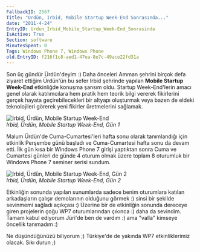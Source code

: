 ```yaml
---
FallbackID: 2567
Title: "Ürdün, Irbid, Mobile Startup Week-End Sonrasında..."
date: "2011-4-24"
EntryID: Urdun_Irbid_Mobile_Startup_Week-End_Sonrasinda
IsActive: True
Section: software
MinutesSpent: 0
Tags: Windows Phone 7, Windows Phone
old.EntryID: f216f1c8-aed1-47ea-8e7c-49ace22fd31a
---
```

Son üç gündür Ürdün'deyim :) Daha önceleri Amman şehrini birçok defa
ziyaret ettiğim Ürdün'ün bu sefer Irbid şehrinde yapılan **Mobile
Startup Week-End** etkinliğde konuşma şansım oldu. Startup
Week-End'lerin amacı genel olarak katılımcılara hem pratik hem teorik
bilgi vererek fikirlerini gerçek hayata geçirebilecekleri bir altyapı
oluşturmak veya bazen de eldeki teknolojileri görerek yeni fikirler
üretmelerini sağlamak.

![Irbid, Ürdün, Mobile Startup
Week-End](media/Urdun_Irbid_Mobile_Startup_Week-End_Sonrasinda/23042011_1.jpg)\
*Irbid, Ürdün, Mobile Startup Week-End, Gün 1*

Malum Ürdün'de Cuma-Cumartesi'leri hafta sonu olarak tanımlandığı için
etkinlik Perşembe günü başladı ve Cuma-Cumartesi hafta sonu da devam
etti. İlk gün kısa bir Windows Phone 7 girişi yaptıktan sonra Cuma ve
Cumartesi günleri de günde 4 oturum olmak üzere toplam 8 oturumluk bir
Windows Phone 7 seminer serisi sundum.

![Irbid, Ürdün, Mobile Startup Week-End, Gün
2](media/Urdun_Irbid_Mobile_Startup_Week-End_Sonrasinda/23042011_2.jpg)\
*Irbid, Ürdün, Mobile Startup Week-End, Gün 2*

Etkinliğin sonunda yapılan sunumlarda sadece benim oturumlara katılan
arkadaşların çalışır demolarının olduğunu görmek :) sinsi bir şekilde
sevinmemi sağladı açıkçası :) Üzerine bir de etkinliğin sonunda dereceye
giren projelerin çoğu WP7 oturumlarından çıkınca :) daha da sevindim.
Tamam kabul ediyorum Jüri'de ben de vardım :) ama "valla" kimseye
öncellik tanımadım :)

Ne düşündüğünüzü biliyorum ;) Türkiye'de de yakında WP7 etkinliklerimiz
olacak. Sıkı durun ;)


